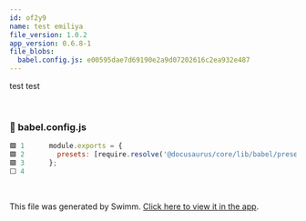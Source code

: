 ```yaml
---
id: of2y9
name: test emiliya
file_version: 1.0.2
app_version: 0.6.8-1
file_blobs:
  babel.config.js: e00595dae7d69190e2a9d07202616c2ea932e487
---
```


test test

<br/>

<!-- NOTE-swimm-snippet: the lines below link your snippet to Swimm -->
### 📄 babel.config.js
```javascript
🟩 1      module.exports = {
🟩 2        presets: [require.resolve('@docusaurus/core/lib/babel/preset')],
🟩 3      };
⬜ 4      
```

<br/>

This file was generated by Swimm. [Click here to view it in the app](https://app.swimm.io/repos/Z2l0aHViJTNBJTNBZG9jcy5zd2ltbS5pbyUzQSUzQXN3aW1taW8=/docs/of2y9).